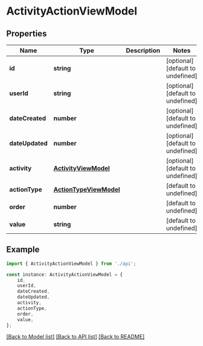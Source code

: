# ActivityActionViewModel


## Properties

Name | Type | Description | Notes
------------ | ------------- | ------------- | -------------
**id** | **string** |  | [optional] [default to undefined]
**userId** | **string** |  | [optional] [default to undefined]
**dateCreated** | **number** |  | [optional] [default to undefined]
**dateUpdated** | **number** |  | [optional] [default to undefined]
**activity** | [**ActivityViewModel**](ActivityViewModel.md) |  | [optional] [default to undefined]
**actionType** | [**ActionTypeViewModel**](ActionTypeViewModel.md) |  | [default to undefined]
**order** | **number** |  | [default to undefined]
**value** | **string** |  | [default to undefined]

## Example

```typescript
import { ActivityActionViewModel } from './api';

const instance: ActivityActionViewModel = {
    id,
    userId,
    dateCreated,
    dateUpdated,
    activity,
    actionType,
    order,
    value,
};
```

[[Back to Model list]](../README.md#documentation-for-models) [[Back to API list]](../README.md#documentation-for-api-endpoints) [[Back to README]](../README.md)
